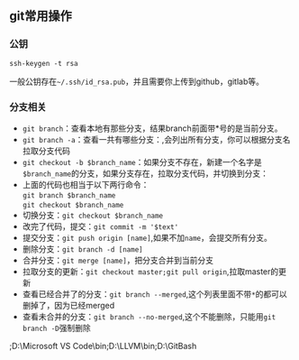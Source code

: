 ## git常用操作
### 公钥
```
ssh-keygen -t rsa
```
一般公钥存在`~/.ssh/id_rsa.pub`，并且需要你上传到github，gitlab等。

### 分支相关
- `git branch`：查看本地有那些分支，结果branch前面带*号的是当前分支。
- `git branch -a`：查看一共有哪些分支：,会列出所有分支，你可以根据分支名拉取分支代码
- `git checkout -b $branch_name`：如果分支不存在，新建一个名字是`$branch_name`的分支，如果分支存在，拉取分支代码，并切换到分支：
- 上面的代码也相当于以下两行命令：  
    `git branch $branch_name`  
    `git checkout $branch_name`   
- 切换分支：`git checkout $branch_name`
- 改完了代码，提交：`git commit -m '$text'`  
- 提交分支：`git push origin [name]`,如果不加`name`，会提交所有分支。
- 删除分支：`git branch -d [name]`
- 合并分支：`git merge [name]`，把分支合并到当前分支
- 拉取分支的更新：`git checkout master;git pull origin`,拉取master的更新
- 查看已经合并了的分支：`git branch --merged`,这个列表里面不带`*`的都可以删掉了，因为已经merged
- 查看未合并的分支：`git branch --no-merged`,这个不能删除，只能用`git branch -D`强制删除

;D:\Microsoft VS Code\bin;D:\LLVM\bin;D:\GitBash